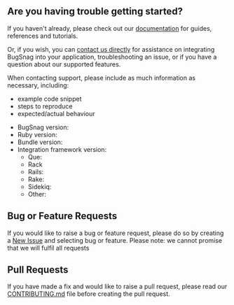 ## Are you having trouble getting started?
If you haven't already, please check out our [documentation](https://docs.bugsnag.com/platforms/ruby/) for guides, references and tutorials.

Or, if you wish, you can [contact us directly](mailto:support@bugsnag.com) for assistance on integrating BugSnag into your application, troubleshooting an issue, or if you have a question about our supported features.

When contacting support, please include as much information as necessary, including:

- example code snippet
- steps to reproduce
- expected/actual behaviour 

* BugSnag version:
* Ruby version:
* Bundle version:
* Integration framework version:
    * Que:
    * Rack
    * Rails:
    * Rake:
    * Sidekiq:
    * Other:

## Bug or Feature Requests
If you would like to raise a bug or feature request, please do so by creating a [New Issue](https://github.com/bugsnag/bugsnag-ruby/issues/new/choose) and selecting bug or feature.
Please note: we cannot promise that we will fulfil all requests

## Pull Requests
If you have made a fix and would like to raise a pull request, please read our [CONTRIBUTING.md](../CONTRIBUTING.md) file before creating the pull request.
